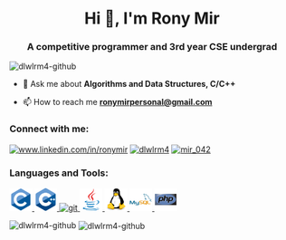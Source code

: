 <h1 align="center">Hi 👋, I'm Rony Mir</h1>
<h3 align="center">A competitive programmer and 3rd year CSE undergrad</h3>

<p align="left"> <img src="https://komarev.com/ghpvc/?username=dlwlrm4-github&label=Profile%20views&color=0e75b6&style=flat" alt="dlwlrm4-github" /> </p>

- 💬 Ask me about **Algorithms and Data Structures, C/C++**

- 📫 How to reach me **ronymirpersonal@gmail.com**

<h3 align="left">Connect with me:</h3>
<p align="left">
<a href="https://linkedin.com/in/www.linkedin.com/in/ronymir" target="blank"><img align="center" src="https://raw.githubusercontent.com/rahuldkjain/github-profile-readme-generator/master/src/images/icons/Social/linked-in-alt.svg" alt="www.linkedin.com/in/ronymir" height="30" width="40" /></a>
<a href="https://www.codechef.com/users/dlwlrm4" target="blank"><img align="center" src="https://cdn.jsdelivr.net/npm/simple-icons@3.1.0/icons/codechef.svg" alt="dlwlrm4" height="30" width="40" /></a>
<a href="https://codeforces.com/profile/mir_042" target="blank"><img align="center" src="https://raw.githubusercontent.com/rahuldkjain/github-profile-readme-generator/master/src/images/icons/Social/codeforces.svg" alt="mir_042" height="30" width="40" /></a>
</p>

<h3 align="left">Languages and Tools:</h3>
<p align="left"> <a href="https://www.cprogramming.com/" target="_blank" rel="noreferrer"> <img src="https://raw.githubusercontent.com/devicons/devicon/master/icons/c/c-original.svg" alt="c" width="40" height="40"/> </a> <a href="https://www.w3schools.com/cpp/" target="_blank" rel="noreferrer"> <img src="https://raw.githubusercontent.com/devicons/devicon/master/icons/cplusplus/cplusplus-original.svg" alt="cplusplus" width="40" height="40"/> </a> <a href="https://git-scm.com/" target="_blank" rel="noreferrer"> <img src="https://www.vectorlogo.zone/logos/git-scm/git-scm-icon.svg" alt="git" width="40" height="40"/> </a> <a href="https://www.java.com" target="_blank" rel="noreferrer"> <img src="https://raw.githubusercontent.com/devicons/devicon/master/icons/java/java-original.svg" alt="java" width="40" height="40"/> </a> <a href="https://www.linux.org/" target="_blank" rel="noreferrer"> <img src="https://raw.githubusercontent.com/devicons/devicon/master/icons/linux/linux-original.svg" alt="linux" width="40" height="40"/> </a> <a href="https://www.mysql.com/" target="_blank" rel="noreferrer"> <img src="https://raw.githubusercontent.com/devicons/devicon/master/icons/mysql/mysql-original-wordmark.svg" alt="mysql" width="40" height="40"/> </a> <a href="https://www.php.net" target="_blank" rel="noreferrer"> <img src="https://raw.githubusercontent.com/devicons/devicon/master/icons/php/php-original.svg" alt="php" width="40" height="40"/> </a> </p>

<p><img align="left" src="https://github-readme-stats.vercel.app/api/top-langs?username=dlwlrm4-github&show_icons=true&locale=en&layout=compact" alt="dlwlrm4-github" /></p>

<p>&nbsp;<img align="center" src="https://github-readme-stats.vercel.app/api?username=dlwlrm4-github&show_icons=true&locale=en" alt="dlwlrm4-github" /></p>
